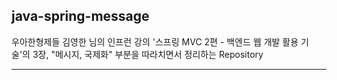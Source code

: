 
## java-spring-message

우아한형제들 김영한 님의 인프런 강의 '스프링 MVC 2편 - 백엔드 웹 개발 활용 기술'의 3장, "메시지, 국제화" 부분을 따라치면서 정리하는 Repository

---
